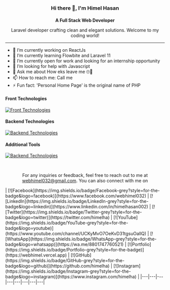 <div align="center">
  <h3 style="margin-bottom: 4px">Hi there 👋, I'm Himel Hasan</h3>
  <h4 style="margin-bottom: 4px">A Full Stack Web Developer</h4>
  <p>Laravel developer crafting clean and elegant solutions. Welcome to my coding world!</p>
</div>


<hr />

- 🔭 I’m currently working on ReactJs 
- 🌱 I’m currently learning Flowbite and Laravel 11 
- 👯 I’m currently open for work and looking for an internship opportunity
- 🤔 I’m looking for help with Javascript 
- 💬 Ask me about How eks leave me 🙄🙂
- 📫 How to reach me: Call me 
- ⚡ Fun fact: 'Personal Home Page' is the original name of PHP 



#### Front Technologies

[![Front Technologies](https://skillicons.dev/icons?i=html,css,tailwindcss,bootstrap,js,jquery,react)](https://skillicons.dev)

#### Backend Technologies

[![Backend Technologies](https://skillicons.dev/icons?i=php,laravel,mysql)](https://skillicons.dev)


#### Additional Tools

[![Backend Technologies](https://skillicons.dev/icons?i=vscode,git,vite,notion,figma,canva)](https://skillicons.dev)


<br />

<p align="center">For any inquiries or feedback, feel free to reach out to me at <a href="mailto:webhimel032@gmail.com">webhimel032@gmail.com</a>. You can also connect with me on</p>


<div width="100px"> </div> | [![Facebook](https://img.shields.io/badge/Facebook-grey?style=for-the-badge&logo=facebook)](https://www.facebook.com/webhimel032) | [![LinkedIn](https://img.shields.io/badge/LinkedIn-grey?style=for-the-badge&logo=linkedin)](https://www.linkedin.com/in/himelhasan002) | [![Twitter](https://img.shields.io/badge/Twitter-grey?style=for-the-badge&logo=twitter)](https://twitter.com/himelha) | [![YouTube](https://img.shields.io/badge/YouTube-grey?style=for-the-badge&logo=youtube)](https://www.youtube.com/channel/UCKyMvO7OeKvD31tgsuOallQ) | [![WhatsApp](https://img.shields.io/badge/WhatsApp-grey?style=for-the-badge&logo=whatsapp)](https://wa.me/8801747760521) | [![Portfolio](https://img.shields.io/badge/Portfolio-grey?style=for-the-badge)](https://webhimel.vercel.app) | [![GitHub](https://img.shields.io/badge/GitHub-grey?style=for-the-badge&logo=github)](https://github.com/himelha) | [![Instagram](https://img.shields.io/badge/Instagram-grey?style=for-the-badge&logo=instagram)](https://www.instagram.com/himelha) |
|---|---|---|---|---|---|---|---|



